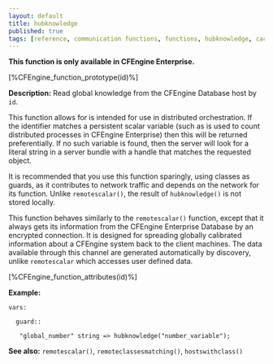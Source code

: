 ```yaml
---
layout: default
title: hubknowledge
published: true
tags: [reference, communication functions, functions, hubknowledge, cached function]
---
```


**This function is only available in CFEngine Enterprise.**

[%CFEngine_function_prototype(id)%]

**Description:** Read global knowledge from the CFEngine Database host by
`id`.

This function allows for is intended for use in distributed orchestration.
If the identifier matches a persistent scalar variable (such as is used to
count distributed processes in CFEngine Enterprise) then this will be returned
preferentially. If no such variable is found, then the server will look for a
literal string in a server bundle with a handle that matches the requested object.

It is recommended that you use this function sparingly, using classes as guards,
as it contributes to network traffic and depends on the network for its function.
Unlike `remotescalar()`, the result of `hubknowledge()` is not stored locally.

This function behaves similarly to the `remotescalar()` function, except that it
always gets its information from the CFEngine Enterprise Database by an encrypted
connection. It is designed for spreading globally calibrated information about
a CFEngine system back to the client machines. The data available through this
channel are generated automatically by discovery, unlike `remotescalar` which
accesses user defined data.


[%CFEngine_function_attributes(id)%]

**Example:**

```cf3
vars:

  guard::

   "global_number" string => hubknowledge("number_variable");
```

**See also:** `remotescalar()`, `remoteclassesmatching()`, `hostswithclass()`
